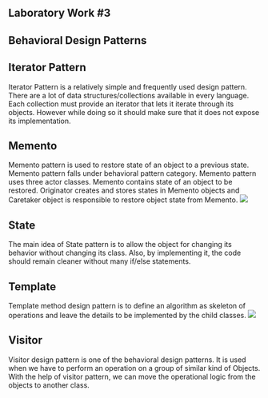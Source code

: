 Laboratory Work #3
--
Behavioral Design Patterns
--
Iterator Pattern
--
Iterator Pattern is a relatively simple and frequently used design pattern. There are a lot of data structures/collections available in every language. Each collection must provide an iterator that lets it iterate through its objects. However while doing so it should make sure that it does not expose its implementation.

Memento
--
Memento pattern is used to restore state of an object to a previous state. Memento pattern falls under behavioral pattern category.
Memento pattern uses three actor classes. Memento contains state of an object to be restored. Originator creates and stores states in Memento objects and Caretaker object is responsible to restore object state from Memento.
![](https://www.tutorialspoint.com/design_pattern/images/memento_pattern_uml_diagram.jpg)

State
--
The main idea of State pattern is to allow the object for changing its behavior without changing its class. Also, by implementing it, the code should remain cleaner without many if/else statements.

Template
--
Template method design pattern is to define an algorithm as skeleton of operations and leave the details to be implemented by the child classes.
![](https://cdncontribute.geeksforgeeks.org/wp-content/uploads/claasDia.jpg)

Visitor
--
Visitor design pattern is one of the behavioral design patterns. It is used when we have to perform an operation on a group of similar kind of Objects. With the help of visitor pattern, we can move the operational logic from the objects to another class.
